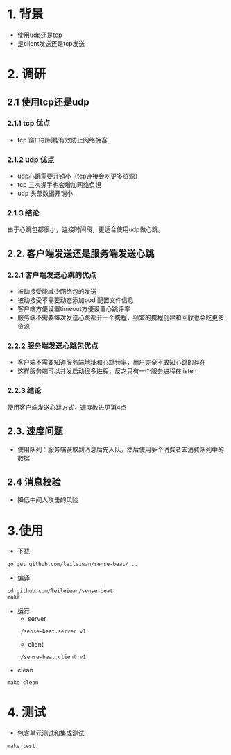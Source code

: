 # 1. 背景
* 使用udp还是tcp
* 是client发送还是tcp发送

# 2. 调研
## 2.1 使用tcp还是udp
### 2.1.1 tcp 优点
* tcp 窗口机制能有效防止网络拥塞

### 2.1.2 udp 优点
* udp心跳需要开销小（tcp连接会吃更多资源）
* tcp 三次握手也会增加网络负担
* udp 头部数据开销小

### 2.1.3 结论
由于心跳包都很小，连接时间段，更适合使用udp做心跳。



## 2.2. 客户端发送还是服务端发送心跳
### 2.2.1 客户端发送心跳的优点
* 被动接受能减少网络包的发送
* 被动接受不需要动态添加pod 配置文件信息
* 客户端方便设置timeout方便设置心跳评率
* 服务端不需要每次发送心跳都开一个携程，频繁的携程创建和回收也会吃更多资源

### 2.2.2 服务端发送心跳包优点
* 客户端不需要知道服务端地址和心跳频率，用户完全不敢知心跳的存在
* 这样服务端可以并发启动很多进程，反之只有一个服务进程在listen

### 2.2.3 结论
使用客户端发送心跳方式，速度改进见第4点

## 2.3. 速度问题
* 使用队列：服务端获取到消息后先入队，然后使用多个消费者去消费队列中的数据

## 2.4 消息校验
* 降低中间人攻击的风险


# 3.使用
* 下载
```
go get github.com/leileiwan/sense-beat/...
```

* 编译
```
cd github.com/leileiwan/sense-beat
make
```

* 运行
    * server
    ```
    ./sense-beat.server.v1
    ```
    * client
    ```
    ./sense-beat.client.v1
    ```
* clean
```
make clean
```

# 4. 测试
* 包含单元测试和集成测试
```
make test
```